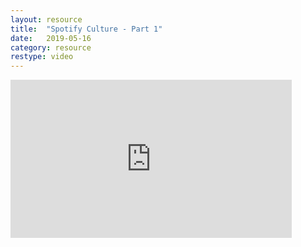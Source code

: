 ```yaml
---
layout: resource
title:  "Spotify Culture - Part 1"
date:   2019-05-16
category: resource
restype: video
---
```


<iframe width="450" height="253" src="https://www.youtube.com/embed/4GK1NDTWbkY" frameborder="0" allow="accelerometer; autoplay; encrypted-media; gyroscope; picture-in-picture" allowfullscreen></iframe>
